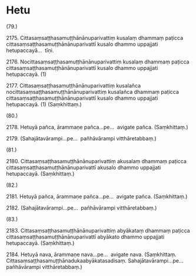 # Hetu

(79.)

2175\. Cittasaṃsaṭṭhasamuṭṭhānānuparivattiṃ kusalaṃ dhammaṃ paṭicca cittasaṃsaṭṭhasamuṭṭhānānuparivattī kusalo dhammo uppajjati hetupaccayā…  tīṇi.

2176\. Nocittasaṃsaṭṭhasamuṭṭhānānuparivattiṃ kusalaṃ dhammaṃ paṭicca cittasaṃsaṭṭhasamuṭṭhānānuparivattī kusalo dhammo uppajjati hetupaccayā. (1)

2177\. Cittasaṃsaṭṭhasamuṭṭhānānuparivattiṃ kusalañca nocittasaṃsaṭṭhasamuṭṭhānānuparivattiṃ kusalañca dhammaṃ paṭicca cittasaṃsaṭṭhasamuṭṭhānānuparivattī kusalo dhammo uppajjati hetupaccayā. (1) (Saṃkhittaṃ.)

(80.)

2178\. Hetuyā pañca, ārammaṇe pañca…pe…  avigate pañca. (Saṃkhittaṃ.)

2179\. (Sahajātavārampi…pe…  pañhāvārampi vitthāretabbaṃ.)

(81.)

2180\. Cittasaṃsaṭṭhasamuṭṭhānānuparivattiṃ akusalaṃ dhammaṃ paṭicca cittasaṃsaṭṭhasamuṭṭhānānuparivattī akusalo dhammo uppajjati hetupaccayā. (Saṃkhittaṃ.)

(82.)

2181\. Hetuyā pañca, ārammaṇe pañca…pe…  avigate pañca. (Saṃkhittaṃ.)

2182\. (Sahajātavārampi…pe…  pañhāvārampi vitthāretabbaṃ.)

(83.)

2183\. Cittasaṃsaṭṭhasamuṭṭhānānuparivattiṃ abyākataṃ dhammaṃ paṭicca cittasaṃsaṭṭhasamuṭṭhānānuparivattī abyākato dhammo uppajjati hetupaccayā. (Saṃkhittaṃ.)

2184\. Hetuyā nava, ārammaṇe nava…pe…  avigate nava. (Saṃkhittaṃ. Cittasaṃsaṭṭhasamuṭṭhānadukaabyākatasadisaṃ. Sahajātavārampi…pe…  pañhāvārampi vitthāretabbaṃ.)
